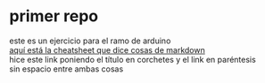 # primer repo
este es un ejercicio para el ramo de arduino<br>
[aquí está la cheatsheet que dice cosas de markdown](https://github.com/adam-p/markdown-here/wiki/Markdown-Here-Cheatsheet)<br>
hice este link poniendo el título en corchetes y el link en paréntesis<br>
sin espacio entre ambas cosas
